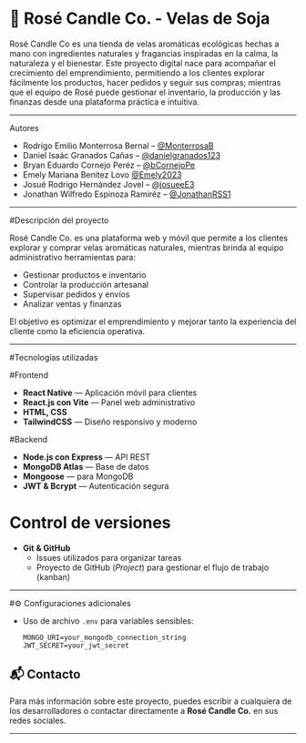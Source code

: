 # 🌹 Rosé Candle Co. - Velas de Soja

Rosé Candle Co es una tienda de velas aromáticas ecológicas hechas a mano con 
ingredientes naturales y fragancias inspiradas en la calma, la naturaleza y el bienestar. 
Este proyecto digital nace para acompañar el crecimiento del emprendimiento, permitiendo a los clientes explorar fácilmente los productos,
hacer pedidos y seguir sus compras; mientras que el equipo de Rosé puede gestionar el inventario, la producción y 
las finanzas desde una plataforma práctica e intuitiva.

---

Autores
- Rodrigo Emilio Monterrosa Bernal – [@MonterrosaB](https://github.com/MonterrosaB)
- Daniel Isaác Granados Cañas – [@danielgranados123](https://github.com/danielgranados123)
- Bryan Eduardo Cornejo Peréz – [@bCornejoPe](https://github.com/bCornejoPe)
- Emely Mariana Benitez Lovo [@Emely2023](https://github.com/Emely2023)
- Josué Rodrigo Hernández Jovel – [@josueeE3](https://github.com/josueeE3)
- Jonathan Wilfredo Espinoza Ramiréz – [@JonathanRSS1 ](https://github.com/JonathanRSS1 )

---

#Descripción del proyecto

Rosé Candle Co. es una plataforma web y móvil que permite a los clientes explorar y comprar velas aromáticas naturales, mientras brinda al equipo administrativo herramientas para:

- Gestionar productos e inventario
- Controlar la producción artesanal
- Supervisar pedidos y envíos
- Analizar ventas y finanzas

El objetivo es optimizar el emprendimiento y mejorar tanto la experiencia del cliente como la eficiencia operativa.

---

#Tecnologías utilizadas

#Frontend
- **React Native** — Aplicación móvil para clientes  
- **React.js con Vite** — Panel web administrativo  
- **HTML, CSS**  
- **TailwindCSS** — Diseño responsivo y moderno  

#Backend
- **Node.js con Express** — API REST  
- **MongoDB Atlas** — Base de datos  
- **Mongoose** — para MongoDB  
- **JWT & Bcrypt** — Autenticación segura  

# Control de versiones
- **Git & GitHub**  
  - Issues utilizados para organizar tareas  
  - Proyecto de GitHub (*Project*) para gestionar el flujo de trabajo (kanban)

---

#⚙️ Configuraciones adicionales

- Uso de archivo `.env` para variables sensibles:
  ```env
  MONGO_URI=your_mongodb_connection_string
  JWT_SECRET=your_jwt_secret

## 📬 Contacto

Para más información sobre este proyecto, puedes escribir a cualquiera de los desarrolladores o contactar directamente a **Rosé Candle Co.** en sus redes sociales.

---
